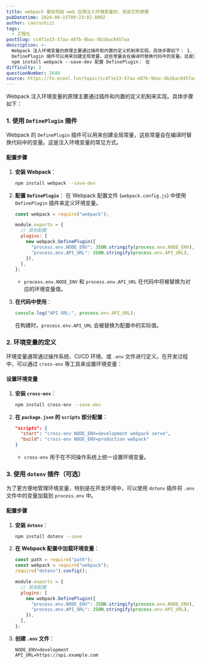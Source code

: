 ```yaml
---
title: webpack 是如何给 web 应用注入环境变量的，说说它的原理
pubDatetime: 2024-08-15T09:23:02.000Z
author: caorushizi
tags:
  - 工程化
postSlug: cc4f1e33-57aa-487b-9bac-6b16ac8457aa
description: >-
  Webpack 注入环境变量的原理主要通过插件和内置的定义机制来实现。具体步骤如下： 1. 使用 DefinePlugin 插件 Webpack 的
  DefinePlugin 插件可以用来创建全局常量，这些常量会在编译时替换代码中的变量。这是注入环境变量的常见方式。 配置步骤 安装 Webpack：
  npm install webpack --save-dev 配置 DefinePlugin： 在
difficulty: 3
questionNumber: 2649
source: https://fe.ecool.fun/topic/cc4f1e33-57aa-487b-9bac-6b16ac8457aa
---
```


Webpack 注入环境变量的原理主要通过插件和内置的定义机制来实现。具体步骤如下：

### **1. 使用 `DefinePlugin` 插件**

Webpack 的 `DefinePlugin` 插件可以用来创建全局常量，这些常量会在编译时替换代码中的变量。这是注入环境变量的常见方式。

#### **配置步骤**

1. **安装 Webpack**：

   ```bash
   npm install webpack --save-dev
   ```

2. **配置 `DefinePlugin`**：
   在 Webpack 配置文件 (`webpack.config.js`) 中使用 `DefinePlugin` 插件来定义环境变量。

   ```javascript
   const webpack = require("webpack");

   module.exports = {
     // 其他配置
     plugins: [
       new webpack.DefinePlugin({
         "process.env.NODE_ENV": JSON.stringify(process.env.NODE_ENV),
         "process.env.API_URL": JSON.stringify(process.env.API_URL),
       }),
     ],
   };
   ```

   - `process.env.NODE_ENV` 和 `process.env.API_URL` 在代码中将被替换为对应的环境变量值。

3. **在代码中使用**：

   ```javascript
   console.log("API URL:", process.env.API_URL);
   ```

   在构建时，`process.env.API_URL` 会被替换为配置中的实际值。

### **2. 环境变量的定义**

环境变量通常通过操作系统、CI/CD 环境、或 `.env` 文件进行定义。在开发过程中，可以通过 `cross-env` 等工具来设置环境变量：

#### **设置环境变量**

1. **安装 `cross-env`**：

   ```bash
   npm install cross-env --save-dev
   ```

2. **在 `package.json` 的 `scripts` 部分配置**：

   ```json
   "scripts": {
     "start": "cross-env NODE_ENV=development webpack serve",
     "build": "cross-env NODE_ENV=production webpack"
   }
   ```

   - `cross-env` 用于在不同操作系统上统一设置环境变量。

### **3. 使用 `dotenv` 插件（可选）**

为了更方便地管理环境变量，特别是在开发环境中，可以使用 `dotenv` 插件将 `.env` 文件中的变量加载到 `process.env` 中。

#### **配置步骤**

1. **安装 `dotenv`**：

   ```bash
   npm install dotenv --save
   ```

2. **在 Webpack 配置中加载环境变量**：

   ```javascript
   const path = require("path");
   const webpack = require("webpack");
   require("dotenv").config();

   module.exports = {
     // 其他配置
     plugins: [
       new webpack.DefinePlugin({
         "process.env.NODE_ENV": JSON.stringify(process.env.NODE_ENV),
         "process.env.API_URL": JSON.stringify(process.env.API_URL),
       }),
     ],
   };
   ```

3. **创建 `.env` 文件**：
   ```plaintext
   NODE_ENV=development
   API_URL=https://api.example.com
   ```
